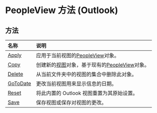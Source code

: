 
# PeopleView 方法 (Outlook)

## 方法



|**名称**|**说明**|
|:-----|:-----|
|[Apply](0de7dba9-8506-880e-6f5d-7020ed954a03.md)|应用于当前视图的[PeopleView](7b569709-5da8-a950-a0fb-9d64b520a21b.md)对象。|
|[Copy](e1e49cbb-46c3-7399-f4e8-480041c175c3.md)|创建新的[视图](41c8d149-9912-1685-4c8b-3c849cc6f1ed.md)对象，基于现有的[PeopleView](7b569709-5da8-a950-a0fb-9d64b520a21b.md)对象。|
|[Delete](1acbfeb6-672c-899f-c02c-c7fa818af8a4.md)|从当前文件夹中的视图的集合中删除此对象。|
|[GoToDate](a080e83b-ff37-2a3b-3ba7-75d6083417c2.md)|更改当前视图用来显示信息的日期。|
|[Reset](fd3c5f34-b74a-beaa-8132-f9e3a0d517bc.md)|将此内置的 Outlook 视图重置为其原始设置。|
|[Save](a75b144a-794e-8a7b-16d8-1afdae358680.md)|保存视图或保存对视图的更改。|
